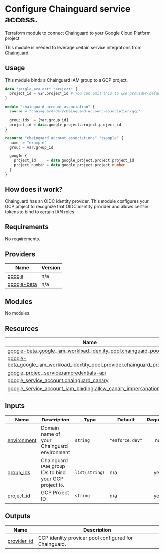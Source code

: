 # Configure Chainguard service access.

Terraform module to connect Chainguard to your Google Cloud Platform project.

This module is needed to leverage certain service integrations from
[Chainguard](https://www.chainguard.dev).

## Usage
This module binds a Chainguard IAM group to a GCP project.

```terraform
data "google_project" "project" {
  project_id = var.project_id # You can omit this to use provider-defaults
}

module "chainguard-account-association" {
  source = "chainguard-dev/chainguard-account-association/gcp"

  group_ids  = [var.group_id]
  project_id = data.google_project.project.project_id
}

resource "chainguard_account_associations" "example" {
  name  = "example"
  group = var.group_id

  google {
    project_id     = data.google_project.project.project_id
    project_number = data.google_project.project.number
  }
}
```

## How does it work?

Chainguard has an OIDC identity provider. This module configures your GCP
project to recognize that OIDC identity provider and allows certain tokens
to bind to certain IAM roles.

<!-- BEGIN_TF_DOCS -->
## Requirements

No requirements.

## Providers

| Name | Version |
|------|---------|
| <a name="provider_google"></a> [google](#provider\_google) | n/a |
| <a name="provider_google-beta"></a> [google-beta](#provider\_google-beta) | n/a |

## Modules

No modules.

## Resources

| Name | Type |
|------|------|
| [google-beta_google_iam_workload_identity_pool.chainguard_pool](https://registry.terraform.io/providers/hashicorp/google-beta/latest/docs/resources/google_iam_workload_identity_pool) | resource |
| [google-beta_google_iam_workload_identity_pool_provider.chainguard_provider](https://registry.terraform.io/providers/hashicorp/google-beta/latest/docs/resources/google_iam_workload_identity_pool_provider) | resource |
| [google_project_service.iamcredentials-api](https://registry.terraform.io/providers/hashicorp/google/latest/docs/resources/project_service) | resource |
| [google_service_account.chainguard_canary](https://registry.terraform.io/providers/hashicorp/google/latest/docs/resources/service_account) | resource |
| [google_service_account_iam_binding.allow_canary_impersonation](https://registry.terraform.io/providers/hashicorp/google/latest/docs/resources/service_account_iam_binding) | resource |

## Inputs

| Name | Description | Type | Default | Required |
|------|-------------|------|---------|:--------:|
| <a name="input_environment"></a> [environment](#input\_environment) | Domain name of your Chainguard  environment | `string` | `"enforce.dev"` | no |
| <a name="input_group_ids"></a> [group\_ids](#input\_group\_ids) | Chainguard IAM group IDs to bind your GCP project to. | `list(string)` | n/a | yes |
| <a name="input_project_id"></a> [project\_id](#input\_project\_id) | GCP Project ID | `string` | n/a | yes |

## Outputs

| Name | Description |
|------|-------------|
| <a name="output_provider_id"></a> [provider\_id](#output\_provider\_id) | GCP identity provider pool configured for Chainguard. |
<!-- END_TF_DOCS -->
